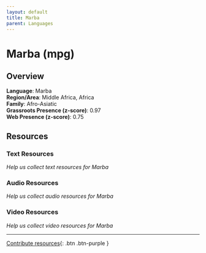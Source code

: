 ```yaml
---
layout: default
title: Marba
parent: Languages
---
```


# Marba (mpg)

## Overview

**Language**: Marba  
**Region/Area**: Middle Africa, Africa  
**Family**: Afro-Asiatic  
**Grassroots Presence (z-score)**: 0.97  
**Web Presence (z-score)**: 0.75  

## Resources

### Text Resources
*Help us collect text resources for Marba*

### Audio Resources
*Help us collect audio resources for Marba*

### Video Resources
*Help us collect video resources for Marba*

---

[Contribute resources](https://forms.office.com/e/1SfLJx3u1r){: .btn .btn-purple }
